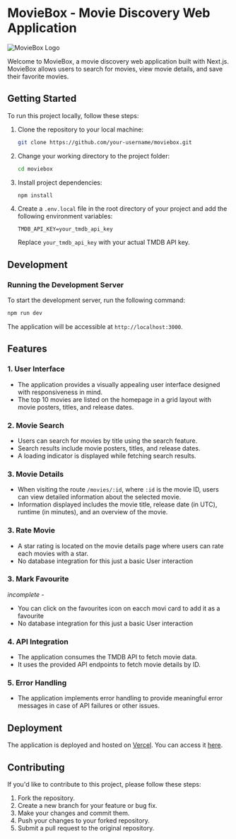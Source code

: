 # MovieBox - Movie Discovery Web Application

![MovieBox Logo](/public/icons/logo.png)

Welcome to MovieBox, a movie discovery web application built with Next.js. MovieBox allows users to search for movies, view movie details, and save their favorite movies.

## Getting Started

To run this project locally, follow these steps:

1. Clone the repository to your local machine:

   ```bash
   git clone https://github.com/your-username/moviebox.git
   ```


2. Change your working directory to the project folder:

   ```bash
   cd moviebox
   ```

3. Install project dependencies:

   ```bash
   npm install
   ```

4. Create a `.env.local` file in the root directory of your project and add the following environment variables:

   ```env
   TMDB_API_KEY=your_tmdb_api_key
   ```

   Replace `your_tmdb_api_key` with your actual TMDB API key.

## Development

### Running the Development Server

To start the development server, run the following command:

```bash
npm run dev
```

The application will be accessible at `http://localhost:3000`.

## Features

### 1. User Interface

- The application provides a visually appealing user interface designed with responsiveness in mind.
- The top 10 movies are listed on the homepage in a grid layout with movie posters, titles, and release dates.

### 2. Movie Search

- Users can search for movies by title using the search feature.
- Search results include movie posters, titles, and release dates.
- A loading indicator is displayed while fetching search results.

### 3. Movie Details

- When visiting the route `/movies/:id`, where `:id` is the movie ID, users can view detailed information about the selected movie.
- Information displayed includes the movie title, release date (in UTC), runtime (in minutes), and an overview of the movie.

### 3. Rate Movie

- A star rating is located on the movie details page where users can rate each movies with a star.
- No database integration for this just a  basic User interaction

### 3. Mark Favourite

 *incomplete* -

- You can click on the favourites icon on eacch movi card to add it as a favourite
- No database integration for this just a  basic User interaction

### 4. API Integration

- The application consumes the TMDB API to fetch movie data.
- It uses the provided API endpoints to fetch movie details by ID.

### 5. Error Handling

- The application implements error handling to provide meaningful error messages in case of API failures or other issues.

## Deployment

The application is deployed and hosted on  [Vercel](https://www.netlify.com/). You can access it [here](https://hngxmoviebox.vercel.app/).

## Contributing

If you'd like to contribute to this project, please follow these steps:

1. Fork the repository.
2. Create a new branch for your feature or bug fix.
3. Make your changes and commit them.
4. Push your changes to your forked repository.
5. Submit a pull request to the original repository.
